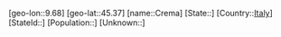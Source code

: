 ﻿---
location: [45.37,9.68]
type: City
tags:
- geo/City


SpocWebEntityId: 29672
isDeleted: false
confidential: public

---
[geo-lon::9.68]
[geo-lat::45.37]
[name::Crema]
[State::]
[Country::[Italy](geo/Continent/Europe/Italy.md)]
[StateId::]
[Population::]
[Unknown::]

